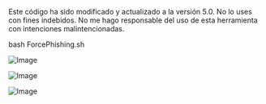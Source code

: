 Este código ha sido modificado y actualizado a la versión 5.0. No lo uses con fines indebidos. No me hago responsable del uso de esta herramienta con intenciones malintencionadas.

bash ForcePhishing.sh

![Image](https://github.com/user-attachments/assets/322d57ad-42e1-44a4-8ad6-9c51001ccf5e)

![Image](https://github.com/user-attachments/assets/9e737bd8-cfdd-40d3-9003-bb278e5b7ac4)

![Image](https://github.com/user-attachments/assets/d762afb6-8db7-4b69-8108-4117ff129bcd)
